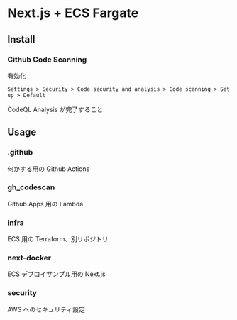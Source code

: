 # Next.js + ECS Fargate

## Install
### Github Code Scanning
有効化
```
Settings > Security > Code security and analysis > Code scanning > Set up > Default
```
CodeQL Analysis が完了すること

## Usage
### .github
何かする用の Github Actions

### gh_codescan
Github Apps 用の Lambda

### infra
ECS 用の Terraform、別リポジトリ

### next-docker
ECS デプロイサンプル用の Next.js

### security
AWS へのセキュリティ設定
